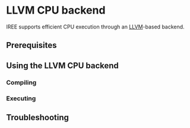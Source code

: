 # LLVM CPU backend

IREE supports efficient CPU execution through an
[LLVM](https://llvm.org/)-based backend.

<!-- TODO(??): when to use CPU vs GPU vs other backends -->

## Prerequisites

<!-- TODO(??): build from source, vcpkg -->

## Using the LLVM CPU backend

### Compiling

### Executing

<!-- TODO(??): target triples (find a good doc to link to) -->

<!-- TODO(??): deployment options -->

<!-- TODO(??): measuring performance -->

## Troubleshooting

<!-- TODO(??): list common problems -->
<!-- TODO(??): link to GitHub issues -->

